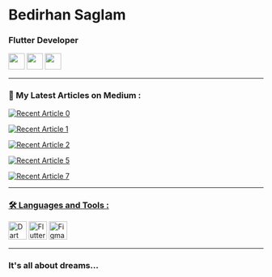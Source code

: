 <h1 >Bedirhan Saglam</h1>
<h3 >Flutter Developer</h3>
<p align="left"> <a href="https://www.github.com/bedirhanssaglam" target="_blank" rel="noreferrer"><img src="https://raw.githubusercontent.com/danielcranney/readme-generator/main/public/icons/socials/github.svg" width="32" height="32" /></a> <a href="https://www.linkedin.com/in/bedirhanssaglam" target="_blank" rel="noreferrer"><img src="https://raw.githubusercontent.com/danielcranney/readme-generator/main/public/icons/socials/linkedin.svg" width="32" height="32" /></a> <a href="http://www.medium.com/@bedirhanssaglam" target="_blank" rel="noreferrer"><img src="https://raw.githubusercontent.com/danielcranney/readme-generator/main/public/icons/socials/medium.svg" width="32" height="32" /></a>

---

### 📖 My Latest Articles on Medium :

<a target="_blank" href="https://github-readme-medium-recent-article.vercel.app/medium/@bedirhanssaglam/0"><img src="https://github-readme-medium-recent-article.vercel.app/medium/@bedirhanssaglam/0" alt="Recent Article 0">  
  
<a target="_blank" href="https://github-readme-medium-recent-article.vercel.app/medium/@bedirhanssaglam/1"><img src="https://github-readme-medium-recent-article.vercel.app/medium/@bedirhanssaglam/1" alt="Recent Article 1">   
  
<a target="_blank" href="https://github-readme-medium-recent-article.vercel.app/medium/@bedirhanssaglam/2"><img src="https://github-readme-medium-recent-article.vercel.app/medium/@bedirhanssaglam/2" alt="Recent Article 2">   
  
<a target="_blank" href="https://github-readme-medium-recent-article.vercel.app/medium/@bedirhanssaglam/5"><img src="https://github-readme-medium-recent-article.vercel.app/medium/@bedirhanssaglam/5" alt="Recent Article 5"> 
    
<a target="_blank" href="https://github-readme-medium-recent-article.vercel.app/medium/@bedirhanssaglam/7"><img src="https://github-readme-medium-recent-article.vercel.app/medium/@bedirhanssaglam/7" alt="Recent Article 7"> 
  
---

### 🛠️ Languages and Tools :

<p align="left"> <a href="https://dart.dev/" target="_blank" rel="noreferrer"><img src="https://raw.githubusercontent.com/danielcranney/readme-generator/main/public/icons/skills/dart-colored.svg" width="36" height="36" alt="Dart" /></a> <a href="https://flutter.dev/" target="_blank" rel="noreferrer"><img src="https://raw.githubusercontent.com/danielcranney/readme-generator/main/public/icons/skills/flutter-colored.svg" width="36" height="36" alt="Flutter" /></a> <a href="https://www.figma.com/" target="_blank" rel="noreferrer"><img src="https://raw.githubusercontent.com/danielcranney/readme-generator/main/public/icons/skills/figma-colored.svg" width="36" height="36" alt="Figma" /></a> </p> 

---
  
### It's all about dreams...
